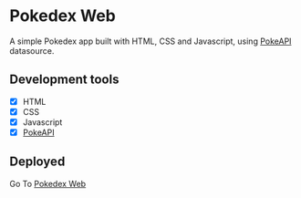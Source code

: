 # Pokedex Web
A simple Pokedex app built with HTML, CSS and Javascript, using [PokeAPI](https://pokeapi.co/) datasource.

## Development tools
- [x] HTML
- [x] CSS
- [x] Javascript
- [x] [PokeAPI](https://pokeapi.co/)

## Deployed
Go To [Pokedex Web](https://diegoda04.github.io/PokedexWeb/)
